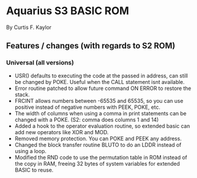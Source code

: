 # Aquarius S3 BASIC ROM

By Curtis F. Kaylor

## Features / changes (with regards to S2 ROM)

### Universal (all versions)

- USR() defaults to executing the code at the passed in address, can still be changed by POKE. Useful when the CALL statement isnt available.
- Error routine patched to allow future command ON ERROR to restore the stack.
- FRCINT allows numbers between -65535 and 65535, so you can use positive instead of negative numbers with PEEK, POKE, etc.
- The width of columns when using a comma in print statements can be changed with a POKE. (S2: comma does columns 1 and 14)
- Added a hook to the operator evaluation routine, so extended basic can add new operators like XOR and MOD.
- Removed memory protection. You can POKE and PEEK any address.
- Changed the block transfer routine BLUTO to do an LDDR instead of using a loop.
- Modified the RND code to use the permutation table in ROM instead of the copy in RAM, freeing 32 bytes of system variables for extended BASIC to reuse.
